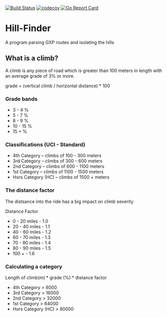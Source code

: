[![Build Status](https://travis-ci.org/daflad/Hill-Finder.svg?branch=master)](https://travis-ci.org/daflad/Hill-Finder)
[![codecov](https://codecov.io/gh/daflad/Hill-Finder/branch/master/graph/badge.svg)](https://codecov.io/gh/daflad/Hill-Finder)
[![Go Report Card](https://goreportcard.com/badge/github.com/daflad/Hill-Finder)](https://goreportcard.com/report/github.com/daflad/Hill-Finder)
# Hill-Finder
A program parsing GXP routes and isolating the hills

## What is a climb?

A climb is any piece of road which is greater than 100 meters
in length with an average grade of 3% or more.

grade = (vertical climb / horizontal distance) * 100

### Grade bands


*  3 -  4 %
*  5 -  7 %
*  8 -  9 %
* 10 - 15 %
* 15 +    %



### Classifications (UCI - Standard)


* 4th Category 		– 	climbs of  100 -  300 meters
* 3rd Category 		– 	climbs of  300 -  600 meters
* 2nd Category 		– 	climbs of  600 - 1100 meters
* 1st Category 		– 	climbs of 1100 - 1500 meters
* Hors Category (HC) 	– 	climbs of 1500 +      meters



### The distance factor

The distsance into the ride has a big impact on climb severity

Distance Factor

*   0 - 20 miles - 1.0
*  20 - 40 miles - 1.1
*  40 - 60 miles - 1.2
*  60 - 70 miles - 1.3
*  70 - 80 miles - 1.4
*  80 - 90 miles - 1.5
* 100 +		  - 1.6



### Calculating a category

Length of climb(m) * grade (%) * distance factor

* 4th Category 		> 	 8000
* 3rd Category 		> 	16000
* 2nd Category 		> 	32000
* 1st Category 		> 	64000
* Hors Category (HC) 	> 	80000
